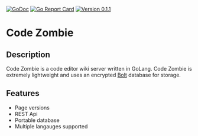 [![GoDoc](https://godoc.org/github.com/sjsafranek/codezombie?status.png)](https://godoc.org/github.com/sjsafranek/go-mapnik)
[![Go Report Card](https://goreportcard.com/badge/github.com/sjsafranek/codezombie)](https://goreportcard.com/report/github.com/sjsafranek/codezombie)
[![Version 0.1.1](https://img.shields.io/badge/version-1.1-brightgreen.svg)](http://sjsafranek.github.io/codezombie)


# Code Zombie

## Description
Code Zombie is a code editor wiki server written in GoLang. Code Zombie is extremely lightweight and uses an encrypted [Bolt](https://github.com/boltdb/bolt) database for storage.

## Features
 - Page versions
 - REST Api
 - Portable database
 - Multiple langauges supported
